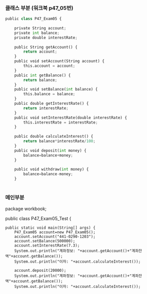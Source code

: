 ### 클래스 부분 (워크북 p47_05번)

```python
public class P47_Exam05 {
	
	private String account;
	private int balance;
	private double interestRate;
	
	public String getAccount() {
		return account;
	}
	public void setAccount(String account) {
		this.account = account;
	}
	public int getBalance() {
		return balance;
	}
	public void setBalance(int balance) {
		this.balance = balance;
	}
	public double getInterestRate() {
		return interestRate;
	}
	public void setInterestRate(double interestRate) {
		this.interestRate = interestRate;
	}
	
	public double calculateInterest() {
		return balance*interestRate/100;
	}
	public void deposit(int money) {
		balance=balance+money;
	}
	
	public void withdraw(int money) {
		balance=balance-money;
	}
	
```



### 메인부분

package workbook;

public class P47_Exam05_Test {

	public static void main(String[] args) {
		P47_Exam05 account=new P47_Exam05();
		account.setAccount("441-0290-1203");
		account.setBalance(500000);
		account.setInterestRate(7.3);
		System.out.println("계좌정보: "+account.getAccount()+"계좌잔액"+account.getBalance());
		System.out.println("이자: "+account.calculateInterest());
		
		account.deposit(20000);
		System.out.println("계좌정보: "+account.getAccount()+"계좌잔액"+account.getBalance());
		System.out.println("이자: "+account.calculateInterest());


​		